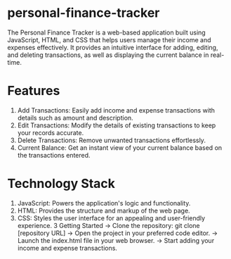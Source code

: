 # personal-finance-tracker
The Personal Finance Tracker is a web-based application built using JavaScript, HTML, and CSS that helps users manage their income and expenses effectively. It provides an intuitive interface for adding, editing, and deleting transactions, as well as displaying the current balance in real-time.
# Features
1. Add Transactions: Easily add income and expense transactions with details such as amount and description.
2. Edit Transactions: Modify the details of existing transactions to keep your records accurate.
3. Delete Transactions: Remove unwanted transactions effortlessly.
4. Current Balance: Get an instant view of your current balance based on the transactions entered.
# Technology Stack
1. JavaScript: Powers the application's logic and functionality.
2. HTML: Provides the structure and markup of the web page.
3. CSS: Styles the user interface for an appealing and user-friendly experience.
3 Getting Started
-> Clone the repository: git clone [repository URL]
-> Open the project in your preferred code editor.
-> Launch the index.html file in your web browser.
-> Start adding your income and expense transactions.
